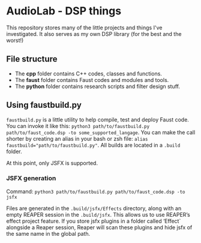 # AudioLab - DSP things

This repository stores many of the little projects and things I've investigated. It also serves as my own DSP library (for the best and the worst!)

## File structure

+ The **cpp** folder contains C++ codes, classes and functions.
+ The **faust** folder contains Faust codes and modules and tools.
+ The **python** folder contains research scripts and filter design stuff.

## Using faustbuild.py

`faustbuild.py` is a little utility to help compile, test and deploy Faust code. You can invoke it like this:
`python3 path/to/faustbuild.py path/to/faust_code.dsp -to some_supported_langage`. You can make the call shorter by creating an alias in your bash or zsh file: `alias faustbuild="path/to/faustbuild.py"`. All builds are located in a `.build` folder.

At this point, only JSFX is supported.

### JSFX generation

Command:
`python3 path/to/faustbuild.py path/to/faust_code.dsp -to jsfx`

Files are generated in the `.build/jsfx/Effects` directory, along with an empty REAPER session in the `.build/jsfx`. This allows us to use REAPER’s effect project feature. If you store jsfx plugins in a folder called ‘Effect` alongside a Reaper session, Reaper will scan these plugins and hide jsfx of the same name in the global path.